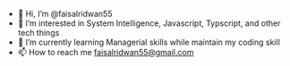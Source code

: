 - 👋 Hi, I’m @faisalridwan55
- 👀 I’m interested in System Intelligence, Javascript, Typscript, and other tech things
- 🌱 I’m currently learning Managerial skills while maintain my coding skill
- 📫 How to reach me faisalridwan55@gmail.com

<!---
faisalridwan55/faisalridwan55 is a ✨ special ✨ repository because its `README.md` (this file) appears on your GitHub profile.
You can click the Preview link to take a look at your changes.
--->
